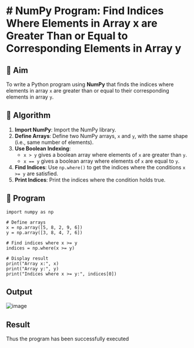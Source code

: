 # # NumPy Program: Find Indices Where Elements in Array x are Greater Than or Equal to Corresponding Elements in Array y

## 🎯 Aim
To write a Python program using **NumPy** that finds the indices where elements in array `x` are greater than or equal to their corresponding elements in array `y`.

## 🧠 Algorithm
1. **Import NumPy**: Import the NumPy library.
2. **Define Arrays**: Define two NumPy arrays, `x` and `y`, with the same shape (i.e., same number of elements).
3. **Use Boolean Indexing**: 
   - `x > y` gives a boolean array where elements of `x` are greater than `y`.
   - `x == y` gives a boolean array where elements of `x` are equal to `y`.
4. **Find Indices**: Use `np.where()` to get the indices where the conditions `x >= y` are satisfied.
5. **Print Indices**: Print the indices where the condition holds true.

## 🧾 Program

```
import numpy as np

# Define arrays
x = np.array([5, 8, 2, 9, 6])
y = np.array([3, 8, 4, 7, 6])

# Find indices where x >= y
indices = np.where(x >= y)

# Display result
print("Array x:", x)
print("Array y:", y)
print("Indices where x >= y:", indices[0])

```

## Output
![image](https://github.com/user-attachments/assets/d6bbd098-723c-4753-a592-d9ca11c380fb)
## Result
Thus the program has been successfully executed
